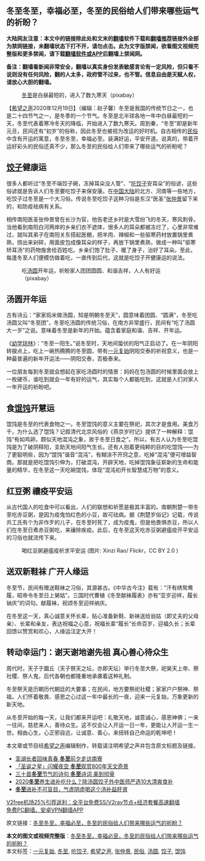  <h2>冬至冬至，幸福必至，冬至的民俗给人们带来哪些运气的祈盼？</h2> <p class="notice"><b>大陆网友注意：本文中的链接除此处和文末的<a href="https://github.com/bannedbook/fanqiang" >翻墙</a>软件下载和<a href="https://github.com/killgcd/justmysocks/blob/master/README.md">翻墙推荐</a>链接外全部为禁网链接，未翻墙状态下打不开，请勿点击。此为文字版禁闻，欲看图文视频完整版和更多禁闻，请下载<a href="https://github.com/bannedbook/fanqiang">翻墙软件或APP</a>后翻墙上禁闻网。</p><p>备注：翻墙看新闻非常安全，翻墙以真实身份发表敏感言论有一定风险，但只看不说则没有任何风险，翻的人太多，政府管不过来，也不管。信息自由是天赋人权，请放心大胆的翻墙。</b></p>  <div class="entry"> <figure><figcaption><a href="https://www.bannedbook.org/bnews/tag/%E5%86%AC%E8%87%B3/" class="st_tag internal_tag" rel="tag" title="标签 冬至 下的日志">冬至</a>是白昼最短的，进入了数九寒天（pixabay）</figcaption></figure> <p>【<span class='wp_keywordlink_affiliate'><a href="https://www.soundofhope.org" title="希望之声" target="_blank">希望之声</a></span>2020年12月19日】（编辑：赵子馨）冬至是我国的传统节日之一，也是二十四节气之一，是冬季的一个节气。冬至是北半球各地一年中白昼最短的一天，冬至代表着寒冷冬天的降临，开始进入了数九寒天。周到秦，“冬至”即是新年元旦，民间还有“初岁”的俗称，因此冬至也被视为改运的好时机。自古相传的<a href="https://www.bannedbook.org/bnews/tag/%E6%B0%91%E4%BF%97/" class="st_tag internal_tag" rel="tag" title="标签 民俗 下的日志">民俗</a>中含有开运的寓意，冬至冬至，幸福必至。装满好运，平安开道。说真的，带着开运好彩头的民俗还真不少，那么冬至的民俗给人们带来了哪些运气的祈盼呢？</p> <h2><strong><a href="https://www.bannedbook.org/bnews/tag/%E9%A5%BA%E5%AD%90/" class="st_tag internal_tag" rel="tag" title="标签 饺子 下的日志">饺子</a>健康运</strong></h2> <p>很多人都听过“冬至不端饺子碗，冻掉耳朵没人管”、“<a href="https://www.bannedbook.org/bnews/tag/%e5%90%83%e9%a5%ba%e5%ad%90/" class="st_tag internal_tag" rel="tag" title="标签 吃饺子 下的日志">吃饺子</a>安耳朵”的俗谚，这些俗谚就是告诉人们冬至要吃饺子来保安康。在<span class='wp_keywordlink_affiliate'><a href="https://www.bannedbook.org/" title="中国" target="_blank">中国</a></span><span class='wp_keywordlink_affiliate'><a href="https://www.bannedbook.org/" title="大陆" target="_blank">大陆</a></span>的北方、河南等一些地方，吃饺子过冬至是一个大习俗。传说冬至吃饺子这种习俗是东汉“医圣”<a href="https://www.bannedbook.org/bnews/tag/%E5%BC%A0%E4%BB%B2%E6%99%AF/" class="st_tag internal_tag" rel="tag" title="标签 张仲景 下的日志">张仲景</a>留下来的，和防疫袪病有关系。</p> <p>相传南阳医圣张仲景曾在长沙为官，他告老还乡时是大雪纷飞的冬天，寒风刺骨。当他看到南阳白河两岸的乡亲们衣不遮体，很多人的耳朵都被冻烂了，心里非常难过，就叫其弟子在南阳关东搭起医棚，把羊肉、辣椒和一些驱寒药材放置锅里煮熟，捞出来剁碎，用面皮包成像耳朵的样子，再放下锅里煮熟，做成一种叫&quot;驱寒矫耳汤&quot;的药物施舍给百姓吃。乡亲们饱了肚子、暖了身子，治好了耳朵。至此，每逢冬至人们便模仿做着吃，一直传到后代，这就是吃饺子开健康运的说法。</p>  <figure><figcaption>吃<a href="https://www.bannedbook.org/bnews/tag/%E6%B1%A4%E5%9C%86/" class="st_tag internal_tag" rel="tag" title="标签 汤圆 下的日志">汤圆</a>开年运，祈盼家人团团圆圆、和谐吉祥，人人有好运（pixabay）</figcaption></figure> <h2><strong>汤圆开年运</strong></h2> <p>古有诗云：“家家捣米做汤圆，知是明朝冬至天”，圆意味着团圆、“圆满”，冬至吃汤圆又叫“冬至团”，冬至吃汤圆的传统习俗，在南方非常盛行，民间有“吃了汤圆大一岁”之说。意味着冬至是新年的开始。蕴含着家庭和谐、吉祥、开年运。</p> <p>《<span class='wp_keywordlink'><a href="https://www.bannedbook.org/forum3/topic76.html" title="《幼学琼林》（更新版）" target="_blank">幼学琼林</a></span>》：“冬至一阳生。”说冬至时，天地间蛰伏的阳气正启动了。在一年阴阳转捩点上，吃上一碗热腾腾的冬至圆，带有<a href="https://www.bannedbook.org/bnews/tag/%E4%B8%80%E5%85%83%E5%A4%8D%E5%A7%8B/" class="st_tag internal_tag" rel="tag" title="标签 一元复始 下的日志">一元复始</a>阴阳交泰的祈祝意义，也是一种最普遍的新年开运法——阴阳交泰，否极泰来。</p> <p>一位朋友每到冬至就会想起在家吃汤圆时的情景：妈妈在包汤圆的时候里面会放上一枚硬币，谁吃到就会一年有好的运气，其实每个人都能吃到，这就是人们对家人一年开运的祈盼吧。</p>  <h2><strong>食<a href="https://www.bannedbook.org/bnews/tag/%E9%A6%84%E9%A5%A8/" class="st_tag internal_tag" rel="tag" title="标签 馄饨 下的日志">馄饨</a>开慧运</strong></h2> <p>馄饨是冬至的代表食物之一。冬至馄饨的意义主要在祭祀，其次才是食用。美食万千，为什么选了馄饨？记叙清代北京风俗的《燕京岁时记》提供了一种解释：馄饨“有如鸡卵，颇似天地混沌之象，故于冬至日食之”。所以，有古人认为冬至吃馄饨是为了破阴释阳，支助天地间阳气生长。还有人抱着更纯粹的目的吃馄饨——为了更聪明些，因为“馄饨”谐音“混沌”，有糊涂不开窍之意，吃掉“混沌”便可增益智商。那就是把吃馄饨引伸为，打破混沌，开辟天地，吃掉馄饨象征崭新的生命和能量的精华，在冬至这一天吃碗馄饨，体现“混沌初开长智慧成万物”的意义。</p> <h2><strong>红豆粥 禳疫平安运</strong></h2> <p>从古代国人的吃食中可以看出，人们的联想和祈愿是极其丰富的。南朝荆楚一带冬至吃赤豆粥，是因为疫鬼怕红色的小豆，故可祛病。据《荆楚岁俗记》记载，传说共工氏有个为非作歹的儿子，在冬至时死了，成为疫鬼，但是他畏惧赤豆，所以人们在冬至日煮赤豆粥吃，来禳除疾疫。此后，在冬至这天吃赤豆粥避瘟疫开平安运的习俗也就流传下来。</p> <figure><figcaption>喝红豆粥避瘟疫祈求平安运   (图片: Xinzi Rao/ Flickr，CC BY 2.0 )</figcaption></figure> <h2><strong>送双新鞋袜 广开人缘运</strong></h2> <p>冬至节，民间有赠送鞋袜之习俗，其源甚古。《中华古今注》载有：“汗有绣鸳鸯履，昭帝令冬至日上舅姑”。三国时代曹植《冬至献袜履表》亦有“亚岁迎祥，履长钠庆”的词句。献履袜，祝颂冬至迎祥纳庆。</p>  <p>在冬至这一天，真心诚意关怀长辈，贴心准备新鞋、新袜送给翁姑（即丈夫的父母亲）、长辈和亲友，表达祝福之心意，祝福长辈“履长”长命百岁，迎福久长；长辈回馈以赞赏和欢心，人缘运注定大开！</p> <h2><strong>转动幸运门：谢天谢地谢先祖 真心善心待众生</strong></h2> <p>周代时，天子于圜丘（天子祭天之坛，亦即天坛）举行冬至大祭，祀昊天上帝、祭社稷、祭人鬼，后代各朝也都隆重地承袭着这种礼制。</p> <p>冬至祭天是历朝历代朝廷的大要事；在民间，地方要祭祀社稷；家家户户祭神、祭祖。人们怀着敬畏、感恩之心过这一年中最长的一夜，迎来一元复始，万象更新的新天地。</p>  <p>从冬至开始的每一天，让我们都来开运吧：礼敬天地，诚意诚心，感恩神佛；一来一往间，慈悲来人，善待众生。这不仅会让人开运一日一年，更能让人开运一生一世。相由心生，心正邪自远，让诚意、善心，来扭转自己命运的乾坤吧！</p> <p>本文章或节目经<a href="https://www.bannedbook.org/bnews/tag/%e5%b8%8c%e6%9c%9b%e4%b9%8b%e5%a3%b0/" class="st_tag internal_tag" rel="tag" title="标签 希望之声 下的日志">希望之声</a>编辑制作，转载请注明希望之声并包含原文标题及链接。</p> <ul class='op-related-articles' title='相关阅读'> <li><a href='https://www.bannedbook.org/bnews/taiwannews/20201219/1451183.html' target='_blank'>澎湖长者回味青春 <b>冬至</b>前夕走访南寮</a></li> <li><a href='https://www.bannedbook.org/bnews/comments/20201219/1451066.html' target='_blank'>「圣诞之星」闪耀夜空 <b>冬至</b>观赏800年天文奇景</a></li> <li><a href='https://www.bannedbook.org/bnews/lifebaike/20201219/1451000.html' target='_blank'>三十首<b>冬至</b>节气的诗句 <b>冬至</b>诗词 美到彻骨</a></li> <li><a href='https://www.bannedbook.org/bnews/lifebaike/20201218/1450264.html' target='_blank'>2020<b>冬至</b>养生进补吃什么？除汤圆饺子外中医师严选10大清爽食补</a></li> <li><a href='https://www.bannedbook.org/bnews/comments/20201217/1449719.html' target='_blank'><b>冬至</b>进补不可盲目，气虚阴虚喝这个汤补益肝肾</a></li> </ul> <p class="texttj"> <a href="https://github.com/bannedbook/fanqiang/wiki/V2ray%E6%9C%BA%E5%9C%BA" target="_blank">V2free机场25%引荐返利：全平台免费SS/V2ray节点+经济套餐高速翻墙</a><br/> <a href="https://github.com/bannedbook/fanqiang/wiki/%E7%A6%81%E9%97%BB%E7%BD%91%E5%AE%89%E5%8D%93%E7%BF%BB%E5%A2%99%E6%96%B0%E9%97%BBAPP" target="_blank">免费PC翻墙、安卓VPN翻墙APP</a></p><p>原文链接：<a class="src_link"  href="https://www.soundofhope.org/post/455335" target="_blank">冬至冬至，幸福必至，冬至的民俗给人们带来哪些运气的祈盼？</a></p><a name='sharetosocial'></a>       <div><b>本文的图文或视频完整版</b>：<a href='https://www.bannedbook.org/bnews/comments/20201220/1451361.html'>冬至冬至，幸福必至，冬至的民俗给人们带来哪些运气的祈盼？</a></div>  </div><!--END ENTRY--> <div class="postfooter"> <div>本文标签：<a href="https://www.bannedbook.org/bnews/tag/%E4%B8%80%E5%85%83%E5%A4%8D%E5%A7%8B/" rel="tag">一元复始</a>, <a href="https://www.bannedbook.org/bnews/tag/%E5%86%AC%E8%87%B3/" rel="tag">冬至</a>, <a href="https://www.bannedbook.org/bnews/tag/%e5%90%83%e9%a5%ba%e5%ad%90/" rel="tag">吃饺子</a>, <a href="https://www.bannedbook.org/bnews/tag/%e5%b8%8c%e6%9c%9b%e4%b9%8b%e5%a3%b0/" rel="tag">希望之声</a>, <a href="https://www.bannedbook.org/bnews/tag/%E5%BC%A0%E4%BB%B2%E6%99%AF/" rel="tag">张仲景</a>, <a href="https://www.bannedbook.org/bnews/tag/%E6%B0%91%E4%BF%97/" rel="tag">民俗</a>, <a href="https://www.bannedbook.org/bnews/tag/%E6%B1%A4%E5%9C%86/" rel="tag">汤圆</a>, <a href="https://www.bannedbook.org/bnews/tag/%E9%A5%BA%E5%AD%90/" rel="tag">饺子</a>, <a href="https://www.bannedbook.org/bnews/tag/%E9%A6%84%E9%A5%A8/" rel="tag">馄饨</a></div>  </div><!--END POSTFOOTER--> 